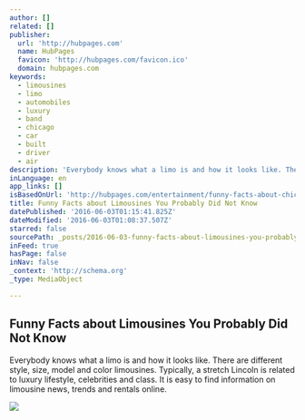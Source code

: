```yaml
---
author: []
related: []
publisher:
  url: 'http://hubpages.com'
  name: HubPages
  favicon: 'http://hubpages.com/favicon.ico'
  domain: hubpages.com
keywords:
  - limousines
  - limo
  - automobiles
  - luxury
  - band
  - chicago
  - car
  - built
  - driver
  - air
description: 'Everybody knows what a limo is and how it looks like. There are different style, size, model and color limousines. Typically, a stretch Lincoln is related to luxury lifestyle, celebrities and class. It is easy to find information on limousine news, trends and rentals online.'
inLanguage: en
app_links: []
isBasedOnUrl: 'http://hubpages.com/entertainment/funny-facts-about-chicago-limousines-you-didnt-know'
title: Funny Facts about Limousines You Probably Did Not Know
datePublished: '2016-06-03T01:15:41.825Z'
dateModified: '2016-06-03T01:08:37.507Z'
starred: false
sourcePath: _posts/2016-06-03-funny-facts-about-limousines-you-probably-did-not-know.md
inFeed: true
hasPage: false
inNav: false
_context: 'http://schema.org'
_type: MediaObject

---
```

<article style=""><h1>Funny Facts about Limousines You Probably Did Not Know</h1><p>Everybody knows what a limo is and how it looks like. There are different style, size, model and color limousines. Typically, a stretch Lincoln is related to luxury lifestyle, celebrities and class. It is easy to find information on limousine news, trends and rentals online.</p><img src="https://usercontent1.hubstatic.com/11238938_f520.jpg" /></article>